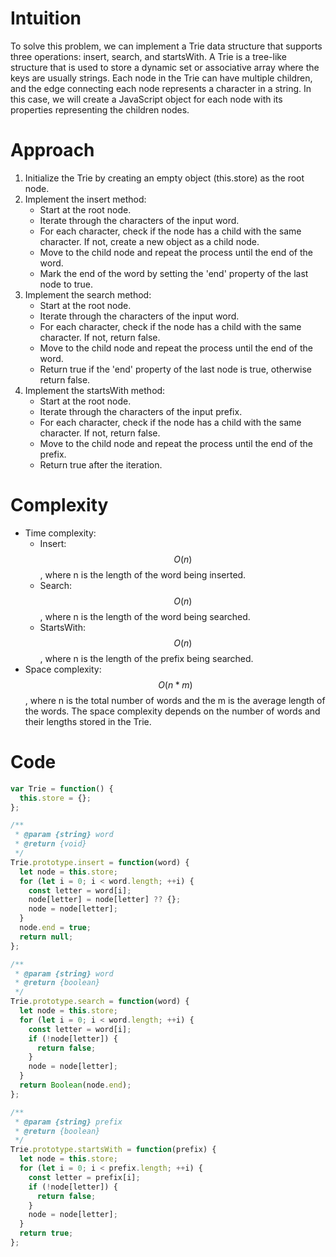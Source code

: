 # Intuition
To solve this problem, we can implement a Trie data structure that supports three operations: insert, search, and startsWith. A Trie is a tree-like structure that is used to store a dynamic set or associative array where the keys are usually strings. Each node in the Trie can have multiple children, and the edge connecting each node represents a character in a string. In this case, we will create a JavaScript object for each node with its properties representing the children nodes.

# Approach
1.  Initialize the Trie by creating an empty object (this.store) as the root node.
2.  Implement the insert method:
    *   Start at the root node.
    *   Iterate through the characters of the input word.
    *   For each character, check if the node has a child with the same character. If not, create a new object as a child node.
    *   Move to the child node and repeat the process until the end of the word.
    *   Mark the end of the word by setting the 'end' property of the last node to true.
3.  Implement the search method:
    *   Start at the root node.
    *   Iterate through the characters of the input word.
    *   For each character, check if the node has a child with the same character. If not, return false.
    *   Move to the child node and repeat the process until the end of the word.
    *   Return true if the 'end' property of the last node is true, otherwise return false.
4.  Implement the startsWith method:
    *   Start at the root node.
    *   Iterate through the characters of the input prefix.
    *   For each character, check if the node has a child with the same character. If not, return false.
    *   Move to the child node and repeat the process until the end of the prefix.
    *   Return true after the iteration.

# Complexity
*   Time complexity:
    *   Insert: $$O(n)$$, where n is the length of the word being inserted.
    *   Search: $$O(n)$$, where n is the length of the word being searched.
    *   StartsWith: $$O(n)$$, where n is the length of the prefix being searched.
*   Space complexity: $$O(n*m)$$, where n is the total number of words and the m is the average length of the words. The space complexity depends on the number of words and their lengths stored in the Trie.

# Code
```js
var Trie = function() {
  this.store = {};
};

/** 
 * @param {string} word
 * @return {void}
 */
Trie.prototype.insert = function(word) {
  let node = this.store;
  for (let i = 0; i < word.length; ++i) {
    const letter = word[i];
    node[letter] = node[letter] ?? {};
    node = node[letter];
  }
  node.end = true;
  return null;
};

/** 
 * @param {string} word
 * @return {boolean}
 */
Trie.prototype.search = function(word) {
  let node = this.store;
  for (let i = 0; i < word.length; ++i) {
    const letter = word[i];
    if (!node[letter]) {
      return false;
    }
    node = node[letter];
  }
  return Boolean(node.end);
};

/** 
 * @param {string} prefix
 * @return {boolean}
 */
Trie.prototype.startsWith = function(prefix) {
  let node = this.store;
  for (let i = 0; i < prefix.length; ++i) {
    const letter = prefix[i];
    if (!node[letter]) {
      return false;
    }
    node = node[letter];
  }
  return true;
};
```